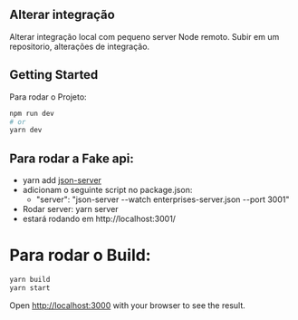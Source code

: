 ## Alterar integração
Alterar integração local com pequeno server Node remoto. Subir em um repositorio, alterações de integração.

## Getting Started

Para rodar o Projeto:

```bash
npm run dev
# or
yarn dev
```

## Para rodar a Fake api: 
  - yarn add [json-server](https://www.npmjs.com/package/json-server)
  - adicionam o seguinte script no package.json:
    - "server": "json-server --watch enterprises-server.json --port 3001"
  - Rodar server: yarn server
  - estará rodando em http://localhost:3001/

# Para rodar o Build:
 ```bash
yarn build
yarn start
```

Open [http://localhost:3000](http://localhost:3000) with your browser to see the result.
